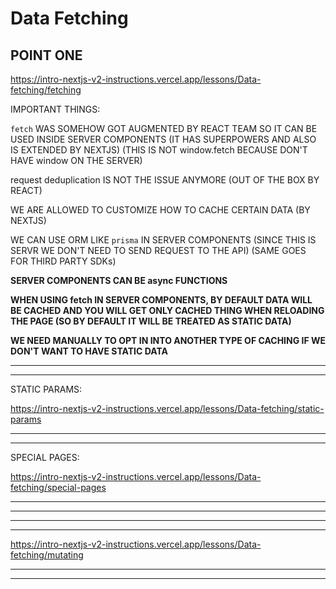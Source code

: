 # Data Fetching


## POINT ONE

<https://intro-nextjs-v2-instructions.vercel.app/lessons/Data-fetching/fetching>

IMPORTANT THINGS:

`fetch` WAS SOMEHOW GOT AUGMENTED BY REACT TEAM SO IT CAN BE USED INSIDE SERVER COMPONENTS (IT HAS SUPERPOWERS AND ALSO IS EXTENDED BY NEXTJS) (THIS IS NOT window.fetch BECAUSE DON'T HAVE window ON THE SERVER)

request deduplication IS NOT THE ISSUE ANYMORE (OUT OF THE BOX BY REACT)

WE ARE ALLOWED TO CUSTOMIZE HOW TO CACHE CERTAIN DATA (BY NEXTJS)


WE CAN USE ORM LIKE `prisma` IN SERVER COMPONENTS (SINCE THIS IS SERVR WE DON'T NEED TO SEND REQUEST TO THE API) (SAME GOES FOR THIRD PARTY SDKs)

**SERVER COMPONENTS CAN BE async FUNCTIONS**

**WHEN USING fetch IN SERVER COMPONENTS, BY DEFAULT DATA WILL BE CACHED AND YOU WILL GET ONLY CACHED THING WHEN RELOADING THE PAGE (SO BY DEFAULT IT WILL BE TREATED AS STATIC DATA)**

**WE NEED MANUALLY TO OPT IN INTO ANOTHER TYPE OF CACHING IF WE DON'T WANT TO HAVE STATIC DATA**

***
***

STATIC PARAMS:

<https://intro-nextjs-v2-instructions.vercel.app/lessons/Data-fetching/static-params>

***
***

SPECIAL PAGES:

<https://intro-nextjs-v2-instructions.vercel.app/lessons/Data-fetching/special-pages>

***
***

***
***

<https://intro-nextjs-v2-instructions.vercel.app/lessons/Data-fetching/mutating>

***
***